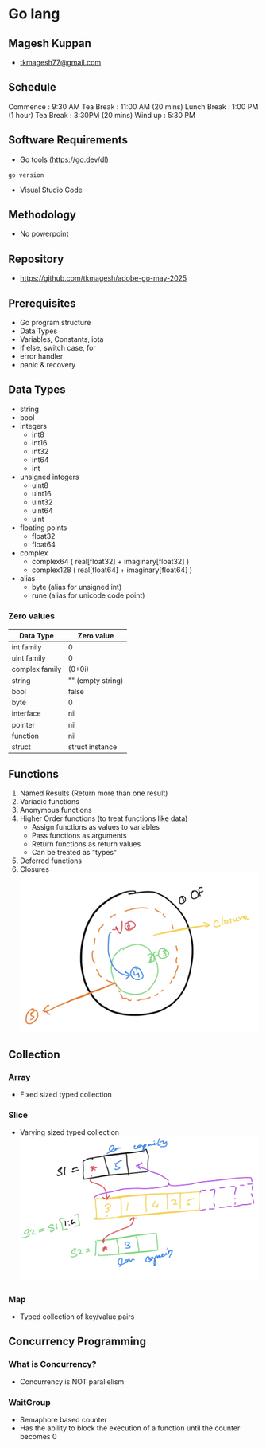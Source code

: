 # Go lang

## Magesh Kuppan
- tkmagesh77@gmail.com

## Schedule
Commence    : 9:30 AM 
Tea Break   : 11:00 AM (20 mins)
Lunch Break : 1:00 PM (1 hour)
Tea Break   : 3:30PM (20 mins)
Wind up     : 5:30 PM

## Software Requirements
- Go tools (https://go.dev/dl)
```shell
go version
```
- Visual Studio Code

## Methodology
- No powerpoint

## Repository
- https://github.com/tkmagesh/adobe-go-may-2025

## Prerequisites
- Go program structure
- Data Types
- Variables, Constants, iota
- if else, switch case, for
- error handler
- panic & recovery

## Data Types
- string
- bool
- integers
    - int8
    - int16
    - int32
    - int64
    - int
- unsigned integers
    - uint8
    - uint16
    - uint32
    - uint64
    - uint
- floating points
    - float32
    - float64
- complex
    - complex64 ( real[float32] + imaginary[float32] )
    - complex128 ( real[float64] + imaginary[float64] )
- alias
    - byte (alias for unsigned int)
    - rune (alias for unicode code point)

### Zero values
| Data Type | Zero value |
------------ | ------------- |
|int family     | 0 |
|uint family    | 0 |
|complex family | (0+0i) |
|string         | "" (empty string) |
|bool           | false |
|byte           | 0 |
|interface      | nil |
|pointer        | nil |
|function       | nil |
|struct         | struct instance |

## Functions
1. Named Results (Return more than one result)
2. Variadic functions
3. Anonymous functions
4. Higher Order functions (to treat functions like data)
    - Assign functions as values to variables
    - Pass functions as arguments
    - Return functions as return values
    - Can be treated as "types"
5. Deferred functions
6. Closures
![image](./images/closures.png)

## Collection
### Array
- Fixed sized typed collection
### Slice
- Varying sized typed collection
![image](./images/slices.png)
### Map
- Typed collection of key/value pairs


## Concurrency Programming

### What is Concurrency?
- Concurrency is NOT parallelism

### WaitGroup
- Semaphore based counter
- Has the ability to block the execution of a function until the counter becomes 0



